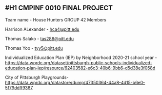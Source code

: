 #H1 **CMPINF 0010 FINAL PROJECT**
---
Team name - House Hunters
GROUP 42
Members

Harrison ALexander - hca4@pitt.edu

Thomas Salako - tas288@pitt.edu

Thomas Yoo - tyy5@pitt.edu

Individualized Education Plan (IEP) by Neighborhood 2020-21 school year - https://data.wprdc.org/dataset/pittsburgh-public-schools-individualized-education-plan-iep/resource/62403582-e6c3-40b6-9bb6-d5d38e3f058d

City of Pittsburgh Playgrounds- https://data.wprdc.org/datastore/dump/47350364-44a8-4d15-b6e0-5f79ddff9367
